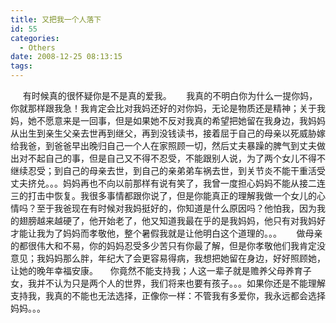 ```yaml
---
title: 又把我一个人落下
id: 55
categories:
  - Others
date: 2008-12-25 08:13:15
tags:
---
```


&nbsp;&nbsp;&nbsp;&nbsp; 有时候真的很怀疑你是不是真的爱我。
&nbsp;&nbsp;&nbsp;&nbsp; 我真的不明白你为什么一提你妈，你就那样跟我急！我肯定会比对我妈还好的对你妈，无论是物质还是精神；关于我妈，她不愿意来是一回事，但是如果她不反对我真的希望把她留在我身边，我妈妈从出生到亲生父亲去世再到继父，再到没钱读书，接着屈于自己的母亲以死威胁嫁给我爸，到爸爸早出晚归自己一个人在家照顾一切，然后丈夫暴躁的脾气到丈夫做出对不起自己的事，但是自己又不得不忍受，不能跟别人说，为了两个女儿不得不继续忍受；到自己的母亲去世，到自己的亲弟弟车祸去世，到关节炎不能干重活受丈夫挤兑。。。妈妈再也不向以前那样有说有笑了，我曾一度担心妈妈不能从接二连三的打击中恢复。我很多事情都跟你说了，但是你能真正的理解我做一个女儿的心情吗？至于我爸现在有时候对我妈挺好的，你知道是什么原因吗？他怕我，因为我的翅膀越来越硬了，他开始老了，他又知道我最在乎的是我妈妈，他只有对我妈好才能让我为了妈妈而孝敬他，整个暑假我就是让他明白这个道理的。。。
&nbsp;&nbsp;&nbsp;&nbsp; 做母亲的都很伟大和不易，你的妈妈忍受多少苦只有你最了解，但是你孝敬他们我肯定没意见；我妈妈那么胖，年纪大了会更容易得病，我想把她留在身边，好好照顾她，让她的晚年幸福安康。
&nbsp;&nbsp;&nbsp;&nbsp;你竟然不能支持我；人这一辈子就是赡养父母养育子女，我并不认为只是两个人的世界，我们将来也要有孩子。。。如果你还是不能理解支持我，我真的不能也无法选择，正像你一样：不管我有多爱你，我永远都会选择妈妈。。。&nbsp;&nbsp;